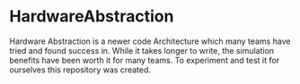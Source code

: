 # HardwareAbstraction
Hardware Abstraction is a newer code Architecture which many teams have tried and found success in. While it takes longer to write, the simulation benefits have been worth it for many teams. To experiment and test it for ourselves this repository was created. 
